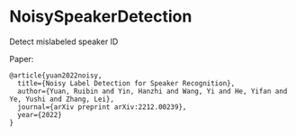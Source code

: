 # NoisySpeakerDetection
Detect mislabeled speaker ID

Paper:  
```
@article{yuan2022noisy,
  title={Noisy Label Detection for Speaker Recognition},
  author={Yuan, Ruibin and Yin, Hanzhi and Wang, Yi and He, Yifan and Ye, Yushi and Zhang, Lei},
  journal={arXiv preprint arXiv:2212.00239},
  year={2022}
}
```
